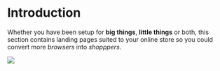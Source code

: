 # Introduction

Whether you have been setup for **big things**, **little things** or both, this section contains landing pages suited to your online store so you could convert more *browsers* into *shopppers*.

<img id="landing-page-sample" src="/img/landing_pages/example_landing_page.png">